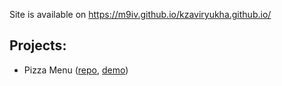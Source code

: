 
Site is available on https://m9iv.github.io/kzaviryukha.github.io/

## Projects:

- Pizza Menu ([repo](https://github.com/m9iv/pizza-menu), [demo](https://m9iv.github.io/kzaviryukha.github.io/demo/pizza-menu/index.html))
